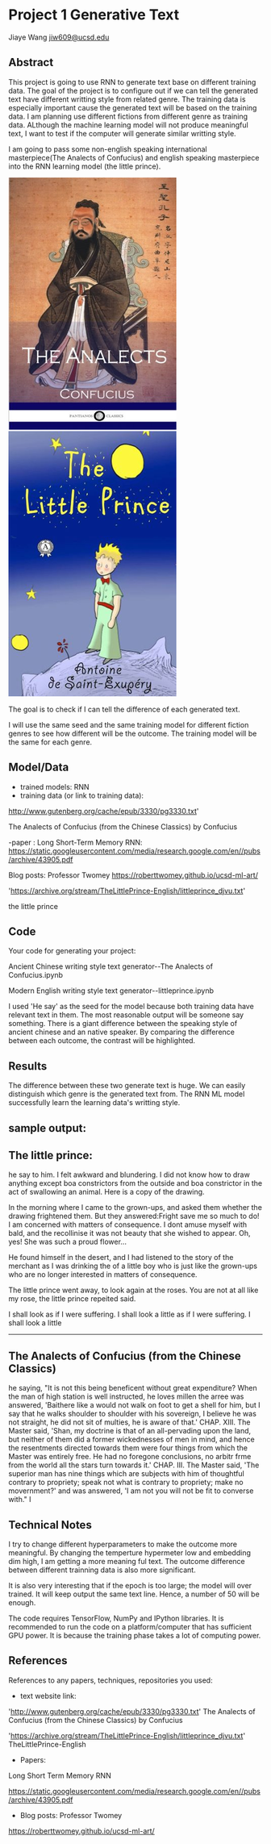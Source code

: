 # Project 1 Generative Text
Jiaye Wang    jiw609@ucsd.edu



## Abstract

This project is going to use RNN to generate text base on different training data. 
The goal of the project is to configure out if we can tell the generated text have different writting style from related genre.
The training data is especially important cause the generated text will be based on the training data. 
I am planning use different fictions from different genre as training data.
ALthough the machine learning model will not produce meaningful text, I want to test if the computer will generate similar writting style. 

I am going to pass some non-english speaking international masterpiece(The Analects of Confucius) and english speaking masterpiece into the RNN learning model (the little prince). 


![Image of confusi](https://github.com/ucsd-ml-arts/generative-text-andy/blob/master/analect.jpg)
![Image of prince](https://github.com/ucsd-ml-arts/generative-text-andy/blob/master/prince.jpg)




The goal is to check if I can tell the difference of each generated text.

I will use the same seed and the same training model for different fiction genres to see how different will be the outcome.
The training model will be the same for each genre. 

## Model/Data


- trained models: RNN
- training data (or link to training data):

http://www.gutenberg.org/cache/epub/3330/pg3330.txt'

The Analects of Confucius (from the Chinese Classics) by Confucius

-paper :
Long Short-Term Memory RNN:
https://static.googleusercontent.com/media/research.google.com/en//pubs/archive/43905.pdf

Blog posts:
Professor Twomey
https://roberttwomey.github.io/ucsd-ml-art/

'https://archive.org/stream/TheLittlePrince-English/littleprince_djvu.txt'  

the little prince

## Code

Your code for generating your project:

Ancient Chinese writing style text generator--The Analects of Confucius.ipynb

Modern English writing style text generator--littleprince.ipynb

I used 'He say' as the seed for the model because both training data have relevant text in them. The most reasonable output will be someone say something. There is a giant difference between the speaking style of ancient chinese and an native speaker. By comparing the difference between each outcome, the contrast will be highlighted.


## Results
The difference between these two generate text is huge. We can easily distinguish which genre is the generated text from.
The RNN ML model successfully learn the learning data's writting style. 

## sample output:

The little prince:
----------------------------------------------------------------------------------------------------------

he say to him. I felt awkward and blundering. I did not know how to draw anything except boa constrictors 
from the outside and boa constrictor in the act of swallowing an 
animal. Here is a copy of the drawing. 

In the morning where I came to the grown-ups, and asked them whether the drawing frightened them. 
But they answered:Fright 
save me so much to do! I am concerned with matters of consequence. I 
dont amuse myself with bald, and the recollinise it was not 
beauty that she wished to appear. Oh, yes! She was such a proud flower... 



He found himself in the desert, and I had listened to the story 
of the merchant as I was drinking the of 
a little boy who is just like the grown-ups who 
are no longer interested in matters of consequence. 

The little prince went away, to look again at the roses. You are not at all like my rose, the little prince repeited said. 

I shall look as if I were suffering. I shall look a little as if I were suffering. I shall look a little

---------------------------------------------------------------------------------------------------------------
The Analects of Confucius (from the Chinese Classics)
------------------------------------------------------------------------------------------------------------
he saying, "It is not this being beneficent without
great expenditure? When the man of high station is well instructed, he loves millen the arree was answered, 'Baithere like a would not walk on foot to get a
shell for him, but I say that he walks shoulder to
shoulder with his sovereign, I believe he was not straight, he did not sit of multies, he is aware of that.'
        CHAP. XIII. The Master said, 'Shan, my doctrine is that of an
all-pervading upon the land, but neither of them did
a former wickednesses of men in mind, and hence the
resentments directed towards them were four things from which the Master was
entirely free. He had no foregone conclusions, no arbitr frme from the world all the stars turn towards it.'
        CHAP. III. The Master said, 'The superior man has nine things
which are subjects with him of thoughtful contrary to propriety; speak not what is contrary to
propriety; make no movernment?' and was answered, 'I am not you will not be fit to converse with." I

## Technical Notes

I try to change different hyperparameters to make the outcome more meaningful. By changing the temperture hypermeter low and embedding dim high, I am getting a more meaning ful text. The outcome difference between different trainning data is also more significant. 

It is also very interesting that if the epoch is too large; the model will over trained. It will keep output the same text line. Hence, a number of 50 will be enough. 

The code requires TensorFlow, NumPy and IPython libraries.  It is recommended to run the code on a platform/computer that has sufficient GPU power. It is because the training phase takes a lot of computing power.


## References

References to any papers, techniques, repositories you used:

- text website link:

'http://www.gutenberg.org/cache/epub/3330/pg3330.txt'
The Analects of Confucius (from the Chinese Classics) by Confucius

'https://archive.org/stream/TheLittlePrince-English/littleprince_djvu.txt'
TheLittlePrince-English

- Papers:

Long Short Term Memory RNN

https://static.googleusercontent.com/media/research.google.com/en//pubs/archive/43905.pdf

- Blog posts:
Professor Twomey

https://roberttwomey.github.io/ucsd-ml-art/


